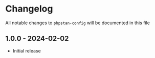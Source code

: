 # Changelog

All notable changes to `phpstan-config` will be documented in this file

## 1.0.0 - 2024-02-02

- Initial release
